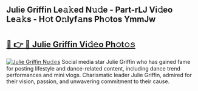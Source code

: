 ## Julie Griffin Le𝚊𝚔ed N𝚞𝚍e - Part-rLJ Vi𝚍eo Le𝚊𝚔s - H𝚘t O𝚗lyf𝚊ns Ph𝚘tos YmmJw

# <h2><a href="http://hf3bz7o.feru.top/?c=Julie+Griffin">🔗 👉 🔴 Julie Griffin Vi𝚍𝚎o Ph𝚘t𝚘𝚜</a></h2>

[![Julie Griffin Nu𝚍𝚎s](https://i.imgur.com/0TWrTi3.gif)](http://hf3bz7o.feru.top/?c=Julie+Griffin)
Social media star Julie Griffin who has gained fame for posting lifestyle and dance-related content, including dance trend performances and mini vlogs. Charismatic leader Julie Griffin, admired for their vision, passion, and unwavering commitment to their cause. 
